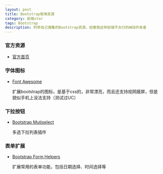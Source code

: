 ```yaml
---
layout: post
title: Bootstrap常用资源
category: 前端star
tags: Bootstrap
description: 列举自己搜集的Bootstrap资源，给像我这样前端不太行的WEB开发者
---
```


### 官方资源

- [官方首页](http://twitter.github.io/bootstrap/)
  
### 字体图标

- [Font Awesome](http://fortawesome.github.io/Font-Awesome/)

  扩展bootstrap的图标，是基于css的，非常漂亮，而且还支持视网膜屏，但是貌似手机上没法支持（测试过UC）

### 下拉按钮

- [Bootstrap Mutiselect](http://davidstutz.github.io/bootstrap-multiselect/)

  多选下拉列表插件

### 表单扩展

- [Bootstrap Form Helpers](http://vincentlamanna.com/BootstrapFormHelpers/index.html)

  扩展常用的表单功能，包括日期选择、时间选择等

